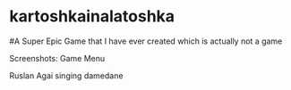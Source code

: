 # kartoshkainalatoshka
 
#A Super Epic Game that I have ever created which is actually not a game


Screenshots:
Game Menu


Ruslan Agai singing damedane

